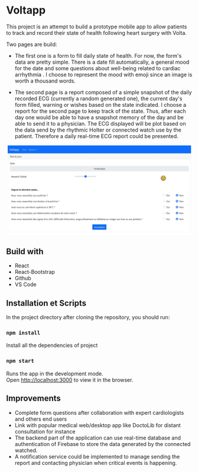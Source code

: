 # Voltapp

This project is an attempt to build a prototype mobile app to allow patients to track and record their state of health following heart surgery with Volta.

Two pages are build:

* The first one  is a form to fill daily state of health.
  For now, the form's data are pretty simple. There is a date fill automatically, a general mood for the date and some questions about well-being related to cardiac arrhythmia . I choose to represent the mood with emoji since an image is worth a thousand words.  
 

* The second page is a report composed of a simple snapshot of the daily recorded ECG (currently a random generated one), the current day's form filled, warning or wishes based on the state indicated.
I choose a report for the second page to keep track of the state. Thus, after each day  one would be able to have a snapshot memory of the day and be able to send it to a physician. The ECG  displayed will be plot based on the data send by the rhythmic Holter or connected watch use by the patient. Therefore a daily real-time ECG report could be presented.


![](/public/VoltappScreen.JPG)

## Build with
* React 
* React-Bootstrap
* Github
* VS Code


## Installation et Scripts

In the project directory after cloning the repository, you should run:

### `npm install`
Install all the dependencies of project 

### `npm start`

Runs the app in the development mode.\
Open [http://localhost:3000](http://localhost:3000) to view it in the browser.


## Improvements
* Complete form questions after  collaboration with expert cardiologists and others end users
* Link with popular medical web/desktop app like DoctoLib for distant consultation for instance
* The backend part of the application can use real-time database and authentication of Firebase to store the data generated by the connected watched.
* A notification service could be implemented to manage sending the report and contacting physician when critical events is happening.










